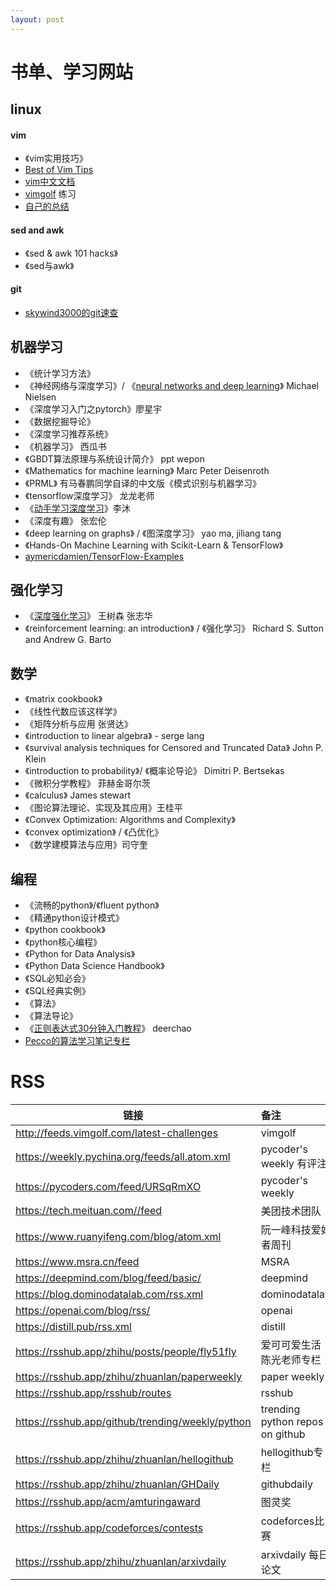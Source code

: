 ```yaml
---
layout: post
---
```



# 书单、学习网站
## linux
#### vim
- 《vim实用技巧》
- [Best of Vim Tips](http://rayninfo.co.uk/vimtips.html)   
- [vim中文文档](http://vimcdoc.sourceforge.net/doc/) 
- [vimgolf](http://www.vimgolf.com/)     练习
- [自己的总结](https://yangxing.work/2022/03/02/vim%E5%B8%B8%E7%94%A8%E6%8A%80%E5%B7%A7.html) 

#### sed and awk
- 《sed & awk 101 hacks》
- 《sed与awk》

#### git
- [skywind3000的git速查](https://github.com/skywind3000/awesome-cheatsheets/blob/master/tools/git.txt) 


## 机器学习
- 《统计学习方法》
- 《神经网络与深度学习》/ 《[neural networks and deep learning](https://github.com/mnielsen/neural-networks-and-deep-learning)》 Michael Nielsen
- 《深度学习入门之pytorch》廖星宇
- 《数据挖掘导论》
- 《深度学习推荐系统》
- 《机器学习》     西瓜书
- 《GBDT算法原理与系统设计简介》 ppt wepon 
- 《Mathematics for machine learning》 Marc Peter Deisenroth
- 《PRML》 有马春鹏同学自译的中文版《模式识别与机器学习》
- 《tensorflow深度学习》 龙龙老师
- 《[动手学习深度学习](https://github.com/d2l-ai/d2l-zh)》李沐
- 《深度有趣》 张宏伦
- 《deep learning on graphs》 / 《图深度学习》 yao ma, jiliang tang
- 《Hands-On Machine Learning with Scikit-Learn & TensorFlow》
- [aymericdamien/TensorFlow-Examples](https://github.com/aymericdamien/TensorFlow-Examples)

## 强化学习
- 《[深度强化学习](https://www.math.pku.edu.cn/teachers/zhzhang/)》 王树森 张志华
- 《reinforcement learning: an introduction》 / 《强化学习》 Richard S. Sutton and Andrew G. Barto


## 数学
- 《matrix cookbook》
- 《线性代数应该这样学》
- 《矩阵分析与应用 张贤达》
- 《introduction to linear algebra》 - serge lang
- 《survival analysis techniques for Censored and Truncated Data》 John P. Klein
- 《introduction to probability》/ 《概率论导论》 Dimitri P. Bertsekas
- 《微积分学教程》 菲赫金哥尔茨
- 《calculus》 James stewart
- 《图论算法理论、实现及其应用》王桂平
- 《Convex Optimization: Algorithms and Complexity》
- 《convex optimization》 / 《凸优化》
- 《数学建模算法与应用》司守奎


## 编程
- 《流畅的python》/《fluent python》
- 《精通python设计模式》
- 《python cookbook》
- 《python核心编程》
- 《Python for Data Analysis》
- 《Python Data Science Handbook》
- 《SQL必知必会》
- 《SQL经典实例》
- 《算法》
- 《算法导论》
- 《[正则表达式30分钟入门教程](https://www.jb51.net/tools/zhengze.html)》 deerchao
- [Pecco的算法学习笔记专栏](https://zhuanlan.zhihu.com/p/105467597)


# RSS
| 链接        | 备注   | 
| --------   | :-----  | 
|http://feeds.vimgolf.com/latest-challenges | vimgolf|
|https://weekly.pychina.org/feeds/all.atom.xml | pycoder's weekly 有评注|
|https://pycoders.com/feed/URSqRmXO |pycoder's weekly |
|https://tech.meituan.com//feed |美团技术团队 |
|https://www.ruanyifeng.com/blog/atom.xml |阮一峰科技爱好者周刊 |
|https://www.msra.cn/feed |MSRA|
|https://deepmind.com/blog/feed/basic/ | deepmind|
|https://blog.dominodatalab.com/rss.xml | dominodatalab|
|https://openai.com/blog/rss/ |openai |
|https://distill.pub/rss.xml |distill |
|https://rsshub.app/zhihu/posts/people/fly51fly |爱可可爱生活 陈光老师专栏 |
|https://rsshub.app/zhihu/zhuanlan/paperweekly | paper weekly |
|https://rsshub.app/rsshub/routes | rsshub |
|https://rsshub.app/github/trending/weekly/python | trending python repos on github |
|https://rsshub.app/zhihu/zhuanlan/hellogithub | hellogithub专栏 |
|https://rsshub.app/zhihu/zhuanlan/GHDaily | githubdaily |
|https://rsshub.app/acm/amturingaward | 图灵奖 |
|https://rsshub.app/codeforces/contests | codeforces比赛 |
|https://rsshub.app/zhihu/zhuanlan/arxivdaily | arxivdaily 每日论文 |